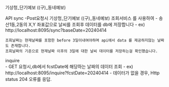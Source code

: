 기상청_단기예보 ((구)_동네예보)

API
  sync 
    -Post요청시 기상청_단기예보 ((구)_동네예보) 조회서비스 를 사용하여
    - 송산1동,2동의 X,Y 좌표값으로 날씨를 조회후 데이터를 db에 저장합니다
    - ex) http://localhost:8095/sync?baseDate=20240414

    조회날짜는 현재날짜를 포함한 before 3일이내여야하며 api에서 data 를 제공하지않는 날짜도 존재합니다.
    조회날짜의 기준으로 현재날짜 이후의 3일에 대한 날씨 데이터를 저장하는걸 확인했습니다.

  inquire  
    - GET 요청시,db에서 fcstDate에 해당하는 날짜의 데이터 조회
    - ex) http://localhost:8095/inquire?fcstDate=20240414
    - 데이터가 없을 경우, Http status 204 오류를 응답.


    

